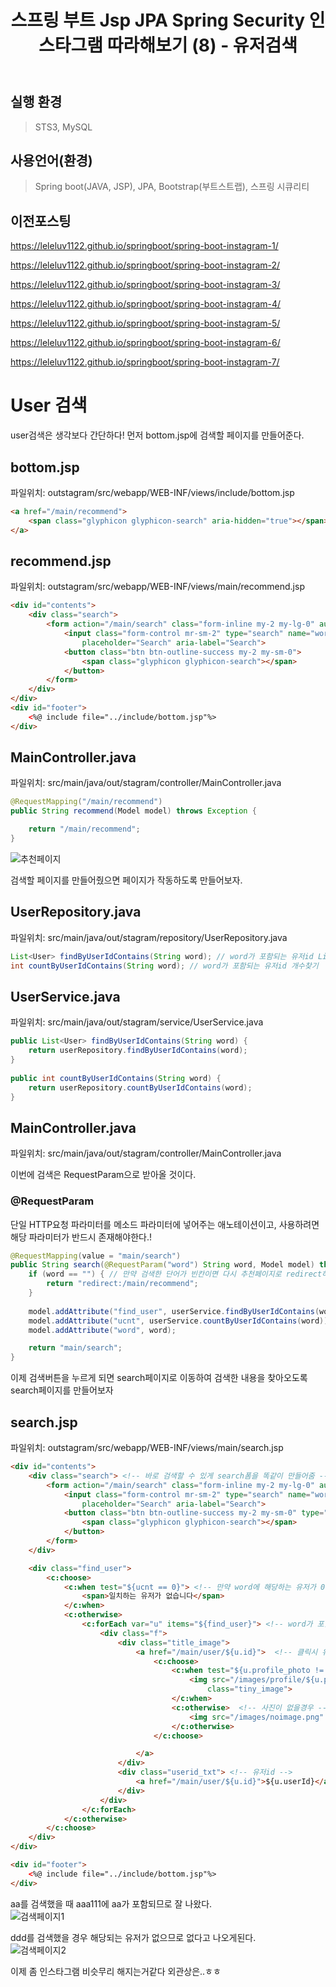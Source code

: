 ﻿---
title: "스프링 부트 Jsp JPA Spring Security 인스타그램 따라해보기 (8) - 유저검색"
categories: springboot
comments: true
---

## 실행 환경
 > STS3, MySQL

## 사용언어(환경)
 > Spring boot(JAVA, JSP), JPA, Bootstrap(부트스트랩), 스프링 시큐리티

## 이전포스팅  
<https://leleluv1122.github.io/springboot/spring-boot-instagram-1/>

<https://leleluv1122.github.io/springboot/spring-boot-instagram-2/>

<https://leleluv1122.github.io/springboot/spring-boot-instagram-3/>

<https://leleluv1122.github.io/springboot/spring-boot-instagram-4/>

<https://leleluv1122.github.io/springboot/spring-boot-instagram-5/>

<https://leleluv1122.github.io/springboot/spring-boot-instagram-6/>

<https://leleluv1122.github.io/springboot/spring-boot-instagram-7/>



# User 검색
 user검색은 생각보다 간단하다! 먼저 bottom.jsp에 검색할 페이지를 만들어준다.

## bottom.jsp
 파일위치: outstagram/src/webapp/WEB-INF/views/include/bottom.jsp

```html
<a href="/main/recommend">
	<span class="glyphicon glyphicon-search" aria-hidden="true"></span>
</a>
```

## recommend.jsp
 파일위치: outstagram/src/webapp/WEB-INF/views/main/recommend.jsp

```html
<div id="contents">
	<div class="search">
		<form action="/main/search" class="form-inline my-2 my-lg-0" autocomplete="off">
			<input class="form-control mr-sm-2" type="search" name="word"
				placeholder="Search" aria-label="Search">
			<button class="btn btn-outline-success my-2 my-sm-0">
				<span class="glyphicon glyphicon-search"></span>
			</button>
		</form>
	</div>
</div>
<div id="footer">
	<%@ include file="../include/bottom.jsp"%>
</div>
```

## MainController.java
 파일위치: src/main/java/out/stagram/controller/MainController.java

```java
@RequestMapping("/main/recommend")
public String recommend(Model model) throws Exception {

	return "/main/recommend";
}
```

![추천페이지](../../../assets/8-1.JPG)  

검색할 페이지를 만들어줬으면 페이지가 작동하도록 만들어보자.  

## UserRepository.java
 파일위치: src/main/java/out/stagram/repository/UserRepository.java

```java
List<User> findByUserIdContains(String word); // word가 포함되는 유저id List찾기
int countByUserIdContains(String word); // word가 포함되는 유저id 개수찾기
```

## UserService.java
 파일위치: src/main/java/out/stagram/service/UserService.java

```java
public List<User> findByUserIdContains(String word) {
	return userRepository.findByUserIdContains(word);
}
	
public int countByUserIdContains(String word) {
	return userRepository.countByUserIdContains(word);
}
```

## MainController.java
 파일위치: src/main/java/out/stagram/controller/MainController.java

이번에 검색은 RequestParam으로 받아올 것이다.  

### @RequestParam
 단일 HTTP요청 파라미터를 메소드 파라미터에 넣어주는 애노테이션이고, 사용하려면
 해당 파라미터가 반드시 존재해야한다.!

```java
@RequestMapping(value = "main/search")
public String search(@RequestParam("word") String word, Model model) throws Exception {
	if (word == "") { // 만약 검색한 단어가 빈칸이면 다시 추천페이지로 redirect하기
		return "redirect:/main/recommend";
	}
		
	model.addAttribute("find_user", userService.findByUserIdContains(word)); // 단어가 포함된 유저list 
	model.addAttribute("ucnt", userService.countByUserIdContains(word)); // 단어포함된 user의 수
	model.addAttribute("word", word);

	return "main/search";
}
```

이제 검색버튼을 누르게 되면 search페이지로 이동하여 검색한 내용을 찾아오도록 search페이지를 만들어보자

## search.jsp
 파일위치: outstagram/src/webapp/WEB-INF/views/main/search.jsp

```html
<div id="contents">
	<div class="search"> <!-- 바로 검색할 수 있게 search폼을 똑같이 만들어줌 -->
		<form action="/main/search" class="form-inline my-2 my-lg-0" autocomplete="off">
			<input class="form-control mr-sm-2" type="search" name="word"
				placeholder="Search" aria-label="Search">
			<button class="btn btn-outline-success my-2 my-sm-0" type="submit">
				<span class="glyphicon glyphicon-search"></span>
			</button>
		</form>
	</div>

	<div class="find_user">
		<c:choose>
			<c:when test="${ucnt == 0}"> <!-- 만약 word에 해당하는 유저가 0일 경우 -->
				<span>일치하는 유저가 없습니다</span>
			</c:when>
			<c:otherwise>
				<c:forEach var="u" items="${find_user}"> <!-- word가 포함된 유저들의 list -->
					<div class="f">
						<div class="title_image">
							<a href="/main/user/${u.id}">  <!-- 클릭시 유저페이지로 이동 -->
								<c:choose>
									<c:when test="${u.profile_photo != null}"> <!-- 사진이 있을경우 -->
										<img src="/images/profile/${u.profile_photo}"
											class="tiny_image">
									</c:when>
									<c:otherwise>  <!-- 사진이 없을경우 -->
										<img src="/images/noimage.png" class="tiny_image">
									</c:otherwise>
								</c:choose>

							</a>
						</div>
						<div class="userid_txt"> <!-- 유저id -->
							<a href="/main/user/${u.id}">${u.userId}</a>
						</div>
					</div>
				</c:forEach>
			</c:otherwise>
		</c:choose>
	</div>
</div>

<div id="footer">
	<%@ include file="../include/bottom.jsp"%>
</div>
```

aa를 검색했을 때 aaa111에 aa가 포함되므로 잘 나왔다.  
![검색페이지1](../../../assets/8-2.JPG)  

ddd를 검색했을 경우 해당되는 유저가 없으므로 없다고 나오게된다.  
![검색페이지2](../../../assets/8-3.JPG)  

이제 좀 인스타그램 비슷무리 해지는거같다 외관상은..ㅎㅎ